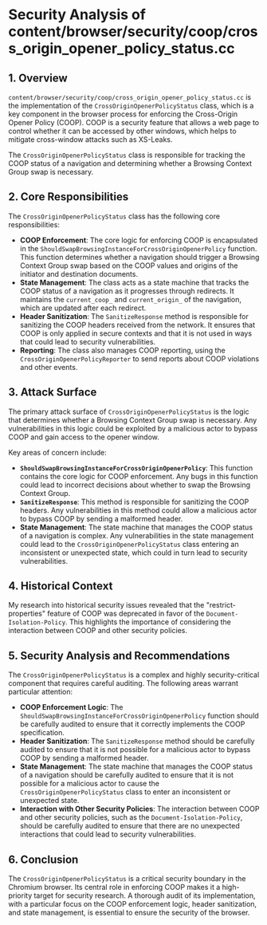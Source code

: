 # Security Analysis of content/browser/security/coop/cross_origin_opener_policy_status.cc

## 1. Overview

`content/browser/security/coop/cross_origin_opener_policy_status.cc` is the implementation of the `CrossOriginOpenerPolicyStatus` class, which is a key component in the browser process for enforcing the Cross-Origin Opener Policy (COOP). COOP is a security feature that allows a web page to control whether it can be accessed by other windows, which helps to mitigate cross-window attacks such as XS-Leaks.

The `CrossOriginOpenerPolicyStatus` class is responsible for tracking the COOP status of a navigation and determining whether a Browsing Context Group swap is necessary.

## 2. Core Responsibilities

The `CrossOriginOpenerPolicyStatus` class has the following core responsibilities:

*   **COOP Enforcement**: The core logic for enforcing COOP is encapsulated in the `ShouldSwapBrowsingInstanceForCrossOriginOpenerPolicy` function. This function determines whether a navigation should trigger a Browsing Context Group swap based on the COOP values and origins of the initiator and destination documents.
*   **State Management**: The class acts as a state machine that tracks the COOP status of a navigation as it progresses through redirects. It maintains the `current_coop_` and `current_origin_` of the navigation, which are updated after each redirect.
*   **Header Sanitization**: The `SanitizeResponse` method is responsible for sanitizing the COOP headers received from the network. It ensures that COOP is only applied in secure contexts and that it is not used in ways that could lead to security vulnerabilities.
*   **Reporting**: The class also manages COOP reporting, using the `CrossOriginOpenerPolicyReporter` to send reports about COOP violations and other events.

## 3. Attack Surface

The primary attack surface of `CrossOriginOpenerPolicyStatus` is the logic that determines whether a Browsing Context Group swap is necessary. Any vulnerabilities in this logic could be exploited by a malicious actor to bypass COOP and gain access to the opener window.

Key areas of concern include:

*   **`ShouldSwapBrowsingInstanceForCrossOriginOpenerPolicy`**: This function contains the core logic for COOP enforcement. Any bugs in this function could lead to incorrect decisions about whether to swap the Browsing Context Group.
*   **`SanitizeResponse`**: This method is responsible for sanitizing the COOP headers. Any vulnerabilities in this method could allow a malicious actor to bypass COOP by sending a malformed header.
*   **State Management**: The state machine that manages the COOP status of a navigation is complex. Any vulnerabilities in the state management could lead to the `CrossOriginOpenerPolicyStatus` class entering an inconsistent or unexpected state, which could in turn lead to security vulnerabilities.

## 4. Historical Context

My research into historical security issues revealed that the "restrict-properties" feature of COOP was deprecated in favor of the `Document-Isolation-Policy`. This highlights the importance of considering the interaction between COOP and other security policies.

## 5. Security Analysis and Recommendations

The `CrossOriginOpenerPolicyStatus` is a complex and highly security-critical component that requires careful auditing. The following areas warrant particular attention:

*   **COOP Enforcement Logic**: The `ShouldSwapBrowsingInstanceForCrossOriginOpenerPolicy` function should be carefully audited to ensure that it correctly implements the COOP specification.
*   **Header Sanitization**: The `SanitizeResponse` method should be carefully audited to ensure that it is not possible for a malicious actor to bypass COOP by sending a malformed header.
*   **State Management**: The state machine that manages the COOP status of a navigation should be carefully audited to ensure that it is not possible for a malicious actor to cause the `CrossOriginOpenerPolicyStatus` class to enter an inconsistent or unexpected state.
*   **Interaction with Other Security Policies**: The interaction between COOP and other security policies, such as the `Document-Isolation-Policy`, should be carefully audited to ensure that there are no unexpected interactions that could lead to security vulnerabilities.

## 6. Conclusion

The `CrossOriginOpenerPolicyStatus` is a critical security boundary in the Chromium browser. Its central role in enforcing COOP makes it a high-priority target for security research. A thorough audit of its implementation, with a particular focus on the COOP enforcement logic, header sanitization, and state management, is essential to ensure the security of the browser.